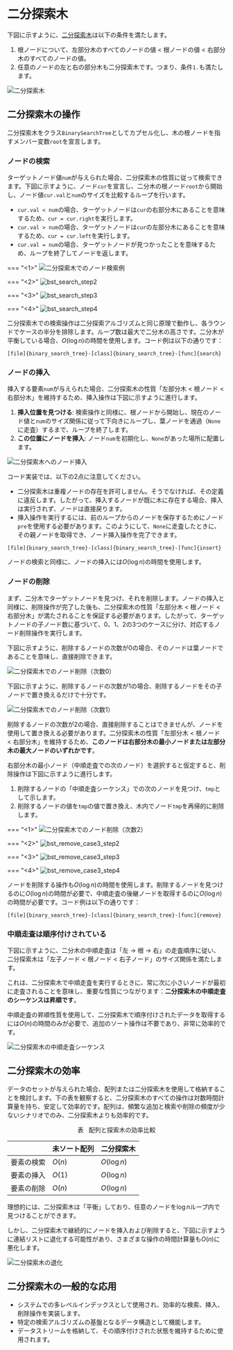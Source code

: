 # 二分探索木

下図に示すように、<u>二分探索木</u>は以下の条件を満たします。

1. 根ノードについて、左部分木のすべてのノードの値 $<$ 根ノードの値 $<$ 右部分木のすべてのノードの値。
2. 任意のノードの左と右の部分木も二分探索木です。つまり、条件`1.`も満たします。

![二分探索木](binary_search_tree.assets/binary_search_tree.png)

## 二分探索木の操作

二分探索木をクラス`BinarySearchTree`としてカプセル化し、木の根ノードを指すメンバー変数`root`を宣言します。

### ノードの検索

ターゲットノード値`num`が与えられた場合、二分探索木の性質に従って検索できます。下図に示すように、ノード`cur`を宣言し、二分木の根ノード`root`から開始し、ノード値`cur.val`と`num`のサイズを比較するループを行います。

- `cur.val < num`の場合、ターゲットノードは`cur`の右部分木にあることを意味するため、`cur = cur.right`を実行します。
- `cur.val > num`の場合、ターゲットノードは`cur`の左部分木にあることを意味するため、`cur = cur.left`を実行します。
- `cur.val = num`の場合、ターゲットノードが見つかったことを意味するため、ループを終了してノードを返します。

=== "<1>"
    ![二分探索木でのノード検索例](binary_search_tree.assets/bst_search_step1.png)

=== "<2>"
    ![bst_search_step2](binary_search_tree.assets/bst_search_step2.png)

=== "<3>"
    ![bst_search_step3](binary_search_tree.assets/bst_search_step3.png)

=== "<4>"
    ![bst_search_step4](binary_search_tree.assets/bst_search_step4.png)

二分探索木での検索操作は二分探索アルゴリズムと同じ原理で動作し、各ラウンドでケースの半分を排除します。ループ数は最大で二分木の高さです。二分木が平衡している場合、$O(\log n)$の時間を使用します。コード例は以下の通りです：

```src
[file]{binary_search_tree}-[class]{binary_search_tree}-[func]{search}
```

### ノードの挿入

挿入する要素`num`が与えられた場合、二分探索木の性質「左部分木 < 根ノード < 右部分木」を維持するため、挿入操作は下図に示すように進行します。

1. **挿入位置を見つける**: 検索操作と同様に、根ノードから開始し、現在のノード値と`num`のサイズ関係に従って下向きにループし、葉ノードを通過（`None`に走査）するまで、ループを終了します。
2. **この位置にノードを挿入**: ノード`num`を初期化し、`None`があった場所に配置します。

![二分探索木へのノード挿入](binary_search_tree.assets/bst_insert.png)

コード実装では、以下の2点に注意してください。

- 二分探索木は重複ノードの存在を許可しません。そうでなければ、その定義に違反します。したがって、挿入するノードが既に木に存在する場合、挿入は実行されず、ノードは直接戻ります。
- 挿入操作を実行するには、前のループからのノードを保存するためにノード`pre`を使用する必要があります。このようにして、`None`に走査したときに、その親ノードを取得でき、ノード挿入操作を完了できます。

```src
[file]{binary_search_tree}-[class]{binary_search_tree}-[func]{insert}
```

ノードの検索と同様に、ノードの挿入には$O(\log n)$の時間を使用します。

### ノードの削除

まず、二分木でターゲットノードを見つけ、それを削除します。ノードの挿入と同様に、削除操作が完了した後も、二分探索木の性質「左部分木 < 根ノード < 右部分木」が満たされることを保証する必要があります。したがって、ターゲットノードの子ノード数に基づいて、0、1、2の3つのケースに分け、対応するノード削除操作を実行します。

下図に示すように、削除するノードの次数が$0$の場合、そのノードは葉ノードであることを意味し、直接削除できます。

![二分探索木でのノード削除（次数0）](binary_search_tree.assets/bst_remove_case1.png)

下図に示すように、削除するノードの次数が$1$の場合、削除するノードをその子ノードで置き換えるだけで十分です。

![二分探索木でのノード削除（次数1）](binary_search_tree.assets/bst_remove_case2.png)

削除するノードの次数が$2$の場合、直接削除することはできませんが、ノードを使用して置き換える必要があります。二分探索木の性質「左部分木 $<$ 根ノード $<$ 右部分木」を維持するため、**このノードは右部分木の最小ノードまたは左部分木の最大ノードのいずれかです**。

右部分木の最小ノード（中順走査での次のノード）を選択すると仮定すると、削除操作は下図に示すように進行します。

1. 削除するノードの「中順走査シーケンス」での次のノードを見つけ、`tmp`として示します。
2. 削除するノードの値を`tmp`の値で置き換え、木内でノード`tmp`を再帰的に削除します。

=== "<1>"
    ![二分探索木でのノード削除（次数2）](binary_search_tree.assets/bst_remove_case3_step1.png)

=== "<2>"
    ![bst_remove_case3_step2](binary_search_tree.assets/bst_remove_case3_step2.png)

=== "<3>"
    ![bst_remove_case3_step3](binary_search_tree.assets/bst_remove_case3_step3.png)

=== "<4>"
    ![bst_remove_case3_step4](binary_search_tree.assets/bst_remove_case3_step4.png)

ノードを削除する操作も$O(\log n)$の時間を使用します。削除するノードを見つけるのに$O(\log n)$の時間が必要で、中順走査の後継ノードを取得するのに$O(\log n)$の時間が必要です。コード例は以下の通りです：

```src
[file]{binary_search_tree}-[class]{binary_search_tree}-[func]{remove}
```

### 中順走査は順序付けされている

下図に示すように、二分木の中順走査は「左 $\rightarrow$ 根 $\rightarrow$ 右」の走査順序に従い、二分探索木は「左子ノード $<$ 根ノード $<$ 右子ノード」のサイズ関係を満たします。

これは、二分探索木で中順走査を実行するときに、常に次に小さいノードが最初に走査されることを意味し、重要な性質につながります：**二分探索木の中順走査のシーケンスは昇順です**。

中順走査の昇順性質を使用して、二分探索木で順序付けされたデータを取得するには$O(n)$の時間のみが必要で、追加のソート操作は不要であり、非常に効率的です。

![二分探索木の中順走査シーケンス](binary_search_tree.assets/bst_inorder_traversal.png)

## 二分探索木の効率

データのセットが与えられた場合、配列または二分探索木を使用して格納することを検討します。下の表を観察すると、二分探索木のすべての操作は対数時間計算量を持ち、安定して効率的です。配列は、頻繁な追加と検索や削除の頻度が少ないシナリオでのみ、二分探索木よりも効率的です。

<p align="center"> 表 <id> &nbsp; 配列と探索木の効率比較 </p>

|                | 未ソート配列    | 二分探索木        |
| -------------- | -------------- | ------------------ |
| 要素の検索      | $O(n)$         | $O(\log n)$        |
| 要素の挿入      | $O(1)$         | $O(\log n)$        |
| 要素の削除      | $O(n)$         | $O(\log n)$        |

理想的には、二分探索木は「平衡」しており、任意のノードを$\log n$ループ内で見つけることができます。

しかし、二分探索木で継続的にノードを挿入および削除すると、下図に示すように連結リストに退化する可能性があり、さまざまな操作の時間計算量も$O(n)$に悪化します。

![二分探索木の退化](binary_search_tree.assets/bst_degradation.png)

## 二分探索木の一般的な応用

- システムでの多レベルインデックスとして使用され、効率的な検索、挿入、削除操作を実装します。
- 特定の検索アルゴリズムの基盤となるデータ構造として機能します。
- データストリームを格納して、その順序付けされた状態を維持するために使用されます。
